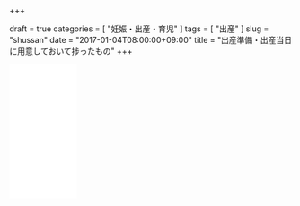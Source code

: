+++

draft = true
categories = [
  "妊娠・出産・育児"
]
tags = [
  "出産"
]
slug = "shussan"
date = "2017-01-04T08:00:00+09:00"
title = "出産準備・出産当日に用意しておいて捗ったもの"
+++

<iframe style="width:120px;height:240px;" marginwidth="0" marginheight="0" scrolling="no" frameborder="0" src="//rcm-fe.amazon-adsystem.com/e/cm?lt1=_blank&bc1=000000&IS2=1&bg1=FFFFFF&fc1=000000&lc1=0000FF&t=yewton-22&o=9&p=8&l=as4&m=amazon&f=ifr&ref=as_ss_li_til&asins=B00ALM41F2&linkId=118df2afb40d7835309215b61334be0e"></iframe>
